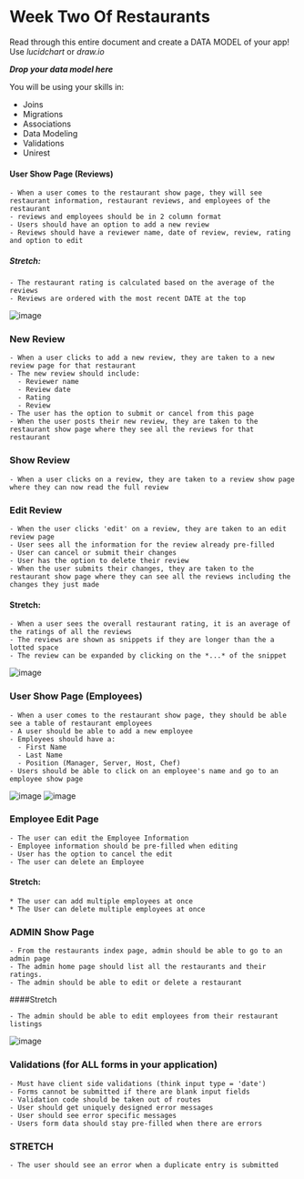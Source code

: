 # Week Two Of Restaurants
Read through this entire document and create a DATA MODEL of your app!
Use *lucidchart* or *draw.io*

___Drop your data model here___

You will be using your skills in:
  * Joins
  * Migrations
  * Associations
  * Data Modeling
  * Validations
  * Unirest

#### User Show Page (Reviews)
```
- When a user comes to the restaurant show page, they will see restaurant information, restaurant reviews, and employees of the restaurant
- reviews and employees should be in 2 column format
- Users should have an option to add a new review
- Reviews should have a reviewer name, date of review, review, rating and option to edit
```
##### Stretch:
```
- The restaurant rating is calculated based on the average of the reviews
- Reviews are ordered with the most recent DATE at the top
```
![image](images/show.jpg)

### New Review

```
- When a user clicks to add a new review, they are taken to a new review page for that restaurant
- The new review should include:
  - Reviewer name
  - Review date
  - Rating
  - Review
- The user has the option to submit or cancel from this page
- When the user posts their new review, they are taken to the restaurant show page where they see all the reviews for that restaurant
```

### Show Review
```
- When a user clicks on a review, they are taken to a review show page where they can now read the full review
```

### Edit Review
```
- When the user clicks 'edit' on a review, they are taken to an edit review page
- User sees all the information for the review already pre-filled
- User can cancel or submit their changes
- User has the option to delete their review  
- When the user submits their changes, they are taken to the restaurant show page where they can see all the reviews including the changes they just made
```
#### Stretch:
```
- When a user sees the overall restaurant rating, it is an average of the ratings of all the reviews
- The reviews are shown as snippets if they are longer than the a lotted space
- The review can be expanded by clicking on the *...* of the snippet
```
![image](images/review.jpg)



### User Show Page (Employees)
```
- When a user comes to the restaurant show page, they should be able see a table of restaurant employees
- A user should be able to add a new employee
- Employees should have a:
  - First Name
  - Last Name
  - Position (Manager, Server, Host, Chef)
- Users should be able to click on an employee's name and go to an employee show page
```
![image](images/show.jpg)
![image](images/employee.jpg)


### Employee Edit Page
```
- The user can edit the Employee Information
- Employee information should be pre-filled when editing
- User has the option to cancel the edit
- The user can delete an Employee
```

#### Stretch:
```
* The user can add multiple employees at once
* The User can delete multiple employees at once
```

### ADMIN Show Page
```
- From the restaurants index page, admin should be able to go to an admin page
- The admin home page should list all the restaurants and their ratings.
- The admin should be able to edit or delete a restaurant
```

####Stretch
```
- The admin should be able to edit employees from their restaurant listings
```
![image](images/admin.png)

### Validations (for ALL forms in your application)
```
- Must have client side validations (think input type = 'date')
- Forms cannot be submitted if there are blank input fields
- Validation code should be taken out of routes
- User should get uniquely designed error messages
- User should see error specific messages
- Users form data should stay pre-filled when there are errors
```

### STRETCH
```
- The user should see an error when a duplicate entry is submitted
```
